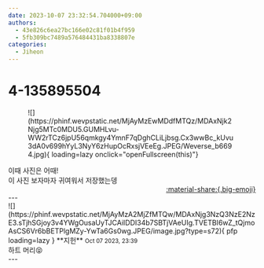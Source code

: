 ```yaml
---
date: 2023-10-07 23:32:54.704000+09:00
authors:
  - 43e826c6ea27bc166e02c81f01b4f959
  - 5fb309bc7489a576484431ba8338807e
categories:
  - Jiheon
---
```


# 4-135895504

<div class="post-container" markdown="1">
<div class="content-container md-sidebar__scrollwrap" markdown="1">


<figure markdown="1">
![](https://phinf.wevpstatic.net/MjAyMzEwMDdfMTQz/MDAxNjk2Njg5MTc0MDU5.GUMHLvu-WW2rTCz6jpU56qmkgy4YmnF7qDghCLiLjbsg.Cx3wwBc_kUvu3dA0v699hYyL3NyY6zHupOcRxsjVEeEg.JPEG/Weverse_b6694.jpg){ loading=lazy onclick="openFullscreen(this)"}
</figure>
이때 사진은 어때!<br>이 사진 보자마자 귀여워서 저장했는뎅

</div>
</div>

<div style="text-align: right;" markdown="1">
<a href="https://weverse.io/fromis9/fanpost/4-135895504" style="text-align: right;">:material-share:{.big-emoji}</a>
</div>
---

<div class="comments-container md-sidebar__scrollwrap" markdown="1">
<div class="comment" markdown="1">
<div class='id-container' markdown="1">
![](https://phinf.wevpstatic.net/MjAyMzA2MjZfMTQw/MDAxNjg3NzQ3NzE2NzE3.sTjhSGjoy3v4YWgOusaUyTJCAiIDDI34b7SBTjVAeUIg.TVETBI6wZ_tQjmoAsCS6Vr6bBETPlgMZy-YwTa6Gs0wg.JPEG/image.jpg?type=s72){ pfp loading=lazy }
**<span class="artist">지헌</span>** <small>Oct 07 2023, 23:39</small><br>
</div>
<div class='comment-body' markdown="1">
하트 머리😝
</div>
</div>
</div>
---
